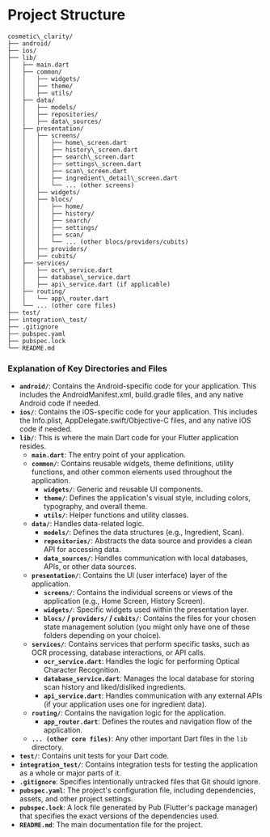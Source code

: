 # Project Structure

```
cosmetic\_clarity/
├── android/
├── ios/
├── lib/
│   ├── main.dart
│   ├── common/
│   │   ├── widgets/
│   │   ├── theme/
│   │   ├── utils/
│   ├── data/
│   │   ├── models/
│   │   ├── repositories/
│   │   ├── data\_sources/
│   ├── presentation/
│   │   ├── screens/
│   │   │   ├── home\_screen.dart
│   │   │   ├── history\_screen.dart
│   │   │   ├── search\_screen.dart
│   │   │   ├── settings\_screen.dart
│   │   │   ├── scan\_screen.dart
│   │   │   ├── ingredient\_detail\_screen.dart
│   │   │   └── ... (other screens)
│   │   ├── widgets/
│   │   ├── blocs/
│   │   │   ├── home/
│   │   │   ├── history/
│   │   │   ├── search/
│   │   │   ├── settings/
│   │   │   ├── scan/
│   │   │   └── ... (other blocs/providers/cubits)
│   │   ├── providers/
│   │   ├── cubits/
│   ├── services/
│   │   ├── ocr\_service.dart
│   │   ├── database\_service.dart
│   │   ├── api\_service.dart (if applicable)
│   ├── routing/
│   │   └── app\_router.dart
│   └── ... (other core files)
├── test/
├── integration\_test/
├── .gitignore
├── pubspec.yaml
├── pubspec.lock
└── README.md

```

### Explanation of Key Directories and Files

  * **`android/`**: Contains the Android-specific code for your application. This includes the AndroidManifest.xml, build.gradle files, and any native Android code if needed.
  * **`ios/`**: Contains the iOS-specific code for your application. This includes the Info.plist, AppDelegate.swift/Objective-C files, and any native iOS code if needed.
  * **`lib/`**: This is where the main Dart code for your Flutter application resides.
      * **`main.dart`**: The entry point of your application.
      * **`common/`**: Contains reusable widgets, theme definitions, utility functions, and other common elements used throughout the application.
          * **`widgets/`**: Generic and reusable UI components.
          * **`theme/`**: Defines the application's visual style, including colors, typography, and overall theme.
          * **`utils/`**: Helper functions and utility classes.
      * **`data/`**: Handles data-related logic.
          * **`models/`**: Defines the data structures (e.g., Ingredient, Scan).
          * **`repositories/`**: Abstracts the data source and provides a clean API for accessing data.
          * **`data_sources/`**: Handles communication with local databases, APIs, or other data sources.
      * **`presentation/`**: Contains the UI (user interface) layer of the application.
          * **`screens/`**: Contains the individual screens or views of the application (e.g., Home Screen, History Screen).
          * **`widgets/`**: Specific widgets used within the presentation layer.
          * **`blocs/` / `providers/` / `cubits/`**: Contains the files for your chosen state management solution (you might only have one of these folders depending on your choice).
      * **`services/`**: Contains services that perform specific tasks, such as OCR processing, database interactions, or API calls.
          * **`ocr_service.dart`**: Handles the logic for performing Optical Character Recognition.
          * **`database_service.dart`**: Manages the local database for storing scan history and liked/disliked ingredients.
          * **`api_service.dart`**: Handles communication with any external APIs (if your application uses one for ingredient data).
      * **`routing/`**: Contains the navigation logic for the application.
          * **`app_router.dart`**: Defines the routes and navigation flow of the application.
      * **`... (other core files)`**: Any other important Dart files in the `lib` directory.
  * **`test/`**: Contains unit tests for your Dart code.
  * **`integration_test/`**: Contains integration tests for testing the application as a whole or major parts of it.
  * **`.gitignore`**: Specifies intentionally untracked files that Git should ignore.
  * **`pubspec.yaml`**: The project's configuration file, including dependencies, assets, and other project settings.
  * **`pubspec.lock`**: A lock file generated by Pub (Flutter's package manager) that specifies the exact versions of the dependencies used.
  * **`README.md`**: The main documentation file for the project.
